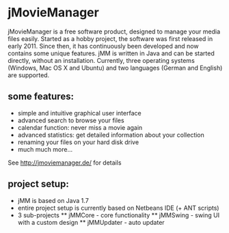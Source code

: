# jMovieManager
jMovieManager is a free software product, designed to manage your media files easily. 
Started as a hobby project, the software was first released in early 2011. 
Since then, it has continuously been developed and now contains some unique features. 
jMM is written in Java and can be started directly, without an installation. 
Currently, three operating systems (Windows, Mac OS X and Ubuntu) and two languages (German and English) are supported. 

some features:
--------------
* simple and intuitive graphical user interface
* advanced search to browse your files
* calendar function: never miss a movie again
* advanced statistics: get detailed information about your collection
* renaming your files on your hard disk drive
* much much more...

See http://jmoviemanager.de/ for details


project setup:
--------------
* jMM is based on Java 1.7
* entire project setup is currently based on Netbeans IDE (+ ANT scripts)
* 3 sub-projects 
** jMMCore - core functionality
** jMMSwing - swing UI with a custom design
** jMMUpdater - auto updater